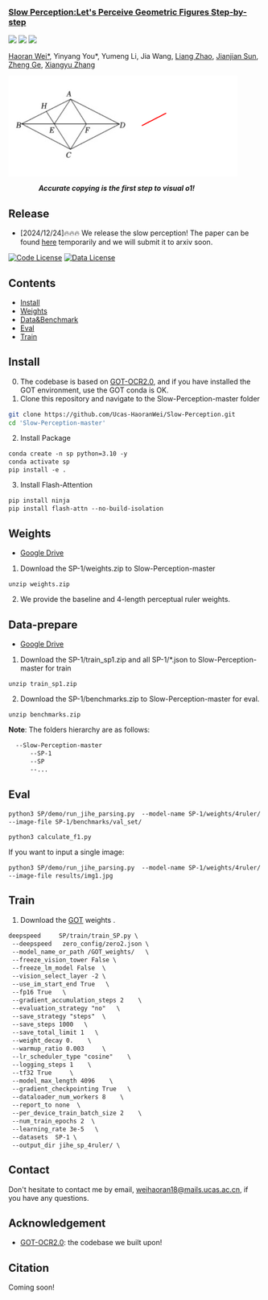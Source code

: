 <h3><a href="">Slow Perception:Let's Perceive Geometric Figures Step-by-step</a></h3>
<a href="https://drive.google.com/drive/folders/16N6ptKENnyvAuJq7ZF6BtMWiqUsNTobc?usp=sharing"><img src="https://img.shields.io/badge/data-yellow"></a>
<a href="https://drive.google.com/drive/folders/16N6ptKENnyvAuJq7ZF6BtMWiqUsNTobc?usp=sharing"><img src="https://img.shields.io/badge/weights-red"></a>
<a href="https://github.com/Ucas-HaoranWei/Slow-Perception/blob/main/Slow_perception.pdf"><img src="https://img.shields.io/badge/Paper-PDF-orange"></a> 

[Haoran Wei*](https://scholar.google.com/citations?user=J4naK0MAAAAJ&hl=en), Yinyang You*, Yumeng Li, Jia Wang, [Liang Zhao](https://scholar.google.com.hk/citations?user=uJJ5zskAAAAJ&hl=zh-CN&oi=sra),  [Jianjian Sun](https://scholar.google.com/citations?user=MVZrGkYAAAAJ&hl=en), [Zheng Ge](https://joker316701882.github.io/), [Xiangyu Zhang](https://scholar.google.com/citations?user=yuB-cfoAAAAJ&hl=en)

<p align="left">
<img src="assets/img1.jpg" style="width: 255px" align=left>
<img src="assets/geometric.gif" style="width: 200px" align=center>
</p>



&emsp;&emsp;&emsp;&emsp; ***Accurate copying is the first step to visual o1!***




## Release
- [2024/12/24]🔥🔥🔥 We release the slow perception! The paper can be found [here](https://github.com/Ucas-HaoranWei/Slow-Perception/blob/main/Slow_perception.pdf) temporarily and we will submit it to arxiv soon.



[![Code License](https://img.shields.io/badge/Code%20License-Apache_2.0-green.svg)](https://github.com/tatsu-lab/stanford_alpaca/blob/main/LICENSE)
[![Data License](https://img.shields.io/badge/Data%20License-CC%20By%20NC%204.0-red.svg)](https://github.com/tatsu-lab/stanford_alpaca/blob/main/DATA_LICENSE)



## Contents
- [Install](#install)
- [Weights](#weights)
- [Data&Benchmark](#data-prepare)
- [Eval](#eval)
- [Train](#train)



## Install
0. The codebase is based on [GOT-OCR2.0](https://github.com/Ucas-HaoranWei/GOT-OCR2.0), and if you have installed the GOT environment, use the GOT conda is OK.
1. Clone this repository and navigate to the Slow-Perception-master folder
```bash
git clone https://github.com/Ucas-HaoranWei/Slow-Perception.git
cd 'Slow-Perception-master'
```
2. Install Package
```Shell
conda create -n sp python=3.10 -y
conda activate sp
pip install -e .
```

3. Install Flash-Attention
```
pip install ninja
pip install flash-attn --no-build-isolation
```

## Weights
- [Google Drive](https://drive.google.com/drive/folders/16N6ptKENnyvAuJq7ZF6BtMWiqUsNTobc?usp=sharing)
1. Download the SP-1/weights.zip to Slow-Perception-master
```Shell
unzip weights.zip
```   
2. We provide the baseline and 4-length perceptual ruler weights.


## Data-prepare
- [Google Drive](https://drive.google.com/drive/folders/16N6ptKENnyvAuJq7ZF6BtMWiqUsNTobc?usp=sharing)
1. Download the SP-1/train_sp1.zip and all SP-1/*.json to Slow-Perception-master for train
```Shell
unzip train_sp1.zip
```
2. Download the SP-1/benchmarks.zip  to Slow-Perception-master for eval.
```Shell
unzip benchmarks.zip
```
**Note**:
The folders hierarchy are as follows:
```
  --Slow-Perception-master
      --SP-1
      --SP  
      --...
```

## Eval

```Shell
python3 SP/demo/run_jihe_parsing.py  --model-name SP-1/weights/4ruler/  --image-file SP-1/benchmarks/val_set/
```
```Shell
python3 calculate_f1.py
```
If you want to input a single image:
```Shell
python3 SP/demo/run_jihe_parsing.py  --model-name SP-1/weights/4ruler/  --image-file results/img1.jpg
```

## Train
1. Download the [GOT](https://github.com/Ucas-HaoranWei/GOT-OCR2.0) weights .
```Shell
deepspeed     SP/train/train_SP.py \
 --deepspeed   zero_config/zero2.json \
 --model_name_or_path /GOT_weights/   \
 --freeze_vision_tower False \
 --freeze_lm_model False  \
 --vision_select_layer -2 \
 --use_im_start_end True   \
 --fp16 True   \
 --gradient_accumulation_steps 2    \
 --evaluation_strategy "no"   \
 --save_strategy "steps"  \
 --save_steps 1000   \
 --save_total_limit 1   \
 --weight_decay 0.    \
 --warmup_ratio 0.003     \
 --lr_scheduler_type "cosine"    \
 --logging_steps 1    \
 --tf32 True     \
 --model_max_length 4096    \
 --gradient_checkpointing True   \
 --dataloader_num_workers 8    \
 --report_to none  \
 --per_device_train_batch_size 2    \
 --num_train_epochs 2  \
 --learning_rate 3e-5   \
 --datasets  SP-1 \
 --output_dir jihe_sp_4ruler/ \
```

## Contact
Don't hesitate to contact me by email, weihaoran18@mails.ucas.ac.cn, if you have any questions.


## Acknowledgement
- [GOT-OCR2.0](https://github.com/Ucas-HaoranWei/GOT-OCR2.0): the codebase we built upon!

## Citation
Coming soon!


